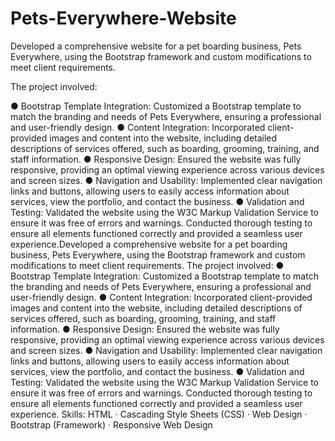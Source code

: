 # Pets-Everywhere-Website
Developed a comprehensive website for a pet boarding business, Pets Everywhere, using the Bootstrap framework and custom modifications to meet client requirements. 

The project involved:

● Bootstrap Template Integration: Customized a Bootstrap template to match the branding and needs of Pets Everywhere, ensuring a professional and user-friendly design.
● Content Integration: Incorporated client-provided images and content into the website, including detailed descriptions of services offered, such as boarding, grooming, training, and staff information.
● Responsive Design: Ensured the website was fully responsive, providing an optimal viewing experience across various devices and screen sizes.
● Navigation and Usability: Implemented clear navigation links and buttons, allowing users to easily access information about services, view the portfolio, and contact the business.
● Validation and Testing: Validated the website using the W3C Markup Validation Service to ensure it was free of errors and warnings. Conducted thorough testing to ensure all elements functioned correctly and provided a seamless user experience.Developed a comprehensive website for a pet boarding business, Pets Everywhere, using the Bootstrap framework and custom modifications to meet client requirements. The project involved: ● Bootstrap Template Integration: Customized a Bootstrap template to match the branding and needs of Pets Everywhere, ensuring a professional and user-friendly design. ● Content Integration: Incorporated client-provided images and content into the website, including detailed descriptions of services offered, such as boarding, grooming, training, and staff information. ● Responsive Design: Ensured the website was fully responsive, providing an optimal viewing experience across various devices and screen sizes. ● Navigation and Usability: Implemented clear navigation links and buttons, allowing users to easily access information about services, view the portfolio, and contact the business. ● Validation and Testing: Validated the website using the W3C Markup Validation Service to ensure it was free of errors and warnings. Conducted thorough testing to ensure all elements functioned correctly and provided a seamless user experience.
Skills: HTML · Cascading Style Sheets (CSS) · Web Design · Bootstrap (Framework) · Responsive Web Design
